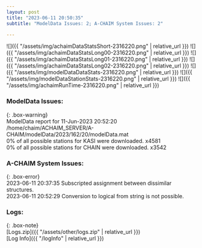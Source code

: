 ```yaml
---
layout: post
title: "2023-06-11 20:50:35"
subtitle: "ModelData Issues: 2; A-CHAIM System Issues: 2"

---
```


![]({{ "/assets/img/achaimDataStatsShort-2316220.png" | relative_url }})
![]({{ "/assets/img/achaimDataStatsLong00-2316220.png" | relative_url }})
![]({{ "/assets/img/achaimDataStatsLong01-2316220.png" | relative_url }})
![]({{ "/assets/img/achaimDataStatsLong02-2316220.png" | relative_url }})
![]({{ "/assets/img/modelDataDataStats-2316220.png" | relative_url }})
![]({{ "/assets/img/modelDataStationStats-2316220.png" | relative_url }})
![]({{ "/assets/img/achaimRunTime-2316220.png" | relative_url }})


### ModelData Issues:  
  
{: .box-warning}  
 ModelData report for 11-Jun-2023 20:52:20   
 /home/chaim/ACHAIM_SERVER/A-CHAIM/modelData/2023/162/20/modelData.mat   
 0% of all possible stations for KASI were downloaded. x4581   
 0% of all possible stations for CHAIN were downloaded. x3542   
  
### A-CHAIM System Issues:  
  
{: .box-error}  
2023-06-11 20:37:35 Subscripted assignment between dissimilar structures.  
2023-06-11 20:52:29 Conversion to logical from string is not possible.  

### Logs:  
  
{: .box-note}  
[Logs.zip]({{ "/assets/other/logs.zip" | relative_url }})  
[Log Info]({{ "/logInfo" | relative_url }})  
